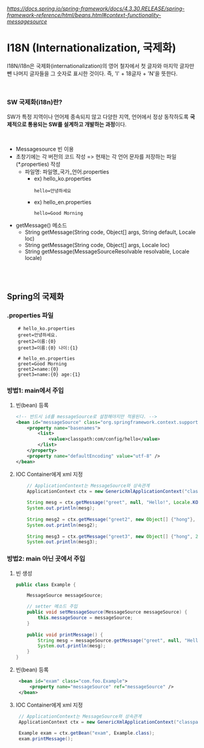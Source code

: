 ###### https://docs.spring.io/spring-framework/docs/4.3.30.RELEASE/spring-framework-reference/html/beans.html#context-functionality-messagesource

# I18N (Internationalization, 국제화)
I18N/i18n은 국제화(internationalization)의 영어 철자에서 첫 글자와 마지막 글자만 뺀 나머지 글자들을 그 숫자로 표시한 것이다. 즉, 'I' + 18글자 + 'N'을 뜻한다.

<br>

### SW 국제화(i18n)란?
SW가 특정 지역이나 언어제 종속되지 않고 다양한 지역, 언어에서 정상 동작하도록 **국제적으로 통용되는 SW를 설계하고 개발하는 과정**이다.

<br>

- Messagesource 빈 이용
- 초창기에는 각 버전의 코드 작성 => 현재는 각 언어 문자를 저장하는 파일(*.properties) 작성
    - 파일명: 파일명_국가_언어.properties
        - ex) hello_ko.properties
            ```properties
            hello=안녕하세요
            ```  
        - ex) hello_en.properties 
            ```properties
            hello=Good Morning
            ```  
- getMessage() 메소드
  - String getMessage(String code, Object[] args, String default, Locale loc)
  - String getMessage(String code, Object[] args, Locale loc)
  - String getMessage(MessageSourceResolvable resolvable, Locale locale)
  
  
<br><br>

## Spring의 국제화
### .properties 파일
```properties
    # hello_ko.properties
    greet=안녕하세요.
    greet2=이름:{0}
    greet3=이름:{0} 나이:{1}
```
```properties
    # hello_en.properties
    greet=Good Morning
    greet2=name:{0}
    greet3=name:{0} age:{1}
```

### 방법1: main에서 주입
1. 빈(bean) 등록
    ```xml
    <!-- 반드시 id를 messageSource로 설정해야지만 적용된다. -->
	<bean id="messageSource" class="org.springframework.context.support.ReloadableResourceBundleMessageSource">
		<property name="basenames">
			<list>
				<value>classpath:com/config/hello</value>
			</list>
		</property>
		<property name="defaultEncoding" value="utf-8" />
	</bean>
    ```

2. IOC Container에게 xml 지정
    ```java
        // ApplicationContext는 MessageSource와 상속관계
        ApplicationContext ctx = new GenericXmlApplicationContext("classpath:com/config/user.xml");
            
        String mesg = ctx.getMessage("greet", null, "Hello!", Locale.KOREA);
        System.out.println(mesg);
            
        String mesg2 = ctx.getMessage("greet2", new Object[] {"hong"}, "Hello!", Locale.KOREA);
        System.out.println(mesg2);
            
        String mesg3 = ctx.getMessage("greet3", new Object[] {"hong", 20}, "Hello!", Locale.KOREA);
        System.out.println(mesg3);
    ```

### 방법2: main 아닌 곳에서 주입
1. 빈 생성
    ```java
    public class Example {
	
        MessageSource messageSource;

        // setter 메소드 주입
        public void setMessageSource(MessageSource messageSource) {
            this.messageSource = messageSource;
        }
        
        public void printMessage() {
            String mesg = messageSource.getMessage("greet", null, "Hello!", Locale.KOREA);
            System.out.println(mesg);
        }
    }
    ```
2. 빈(bean) 등록
   ```xml
    <bean id="exam" class="com.foo.Example">
		<property name="messageSource" ref="messageSource" />
	</bean>
   ```

3. IOC Container에게 xml 지정
   ```java
    // ApplicationContext는 MessageSource와 상속관계
	ApplicationContext ctx = new GenericXmlApplicationContext("classpath:com/config/user.xml");
		
	Example exam = ctx.getBean("exam", Example.class);
	exam.printMessage();
   ```